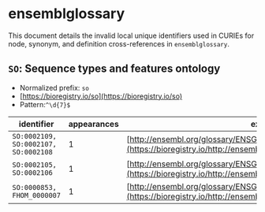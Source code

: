 # ensemblglossary

This document details the invalid local unique identifiers used in CURIEs
for node, synonym, and definition cross-references in `ensemblglossary`.


## `SO`: Sequence types and features ontology

- Normalized prefix: `so`
- [https://bioregistry.io/so](https://bioregistry.io/so)
- Pattern:`^\d{7}$`

| identifier                           |   appearances | examples                                                                                                                  |
|--------------------------------------|---------------|---------------------------------------------------------------------------------------------------------------------------|
| `SO:0002109, SO:0002107, SO:0002108` |             1 | [http://ensembl.org/glossary/ENSGLOSSARY:0000050](https://bioregistry.io/http://ensembl.org/glossary/ENSGLOSSARY:0000050) |
| `SO:0002105, SO:0002106`             |             1 | [http://ensembl.org/glossary/ENSGLOSSARY:0000051](https://bioregistry.io/http://ensembl.org/glossary/ENSGLOSSARY:0000051) |
| `SO:0000853, FHOM_0000007`           |             1 | [http://ensembl.org/glossary/ENSGLOSSARY:0000080](https://bioregistry.io/http://ensembl.org/glossary/ENSGLOSSARY:0000080) |


